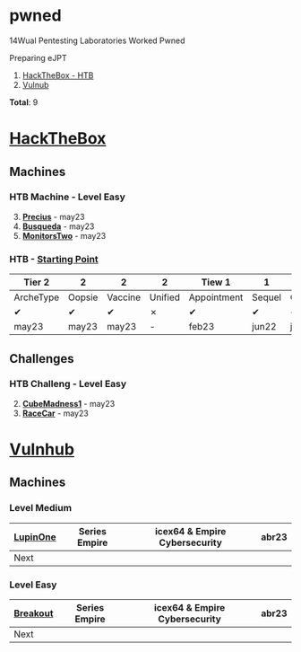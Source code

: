 # pwned
14Wual Pentesting Laboratories Worked Pwned

 Preparing eJPT

1. [HackTheBox - HTB](https://github.com/14wual/pwned/edit/main/README.md#hackthebox)
2. [Vulnub](https://github.com/14wual/pwned/edit/main/README.md#vulnhub)

**Total**: 9

# [HackTheBox](https://app.hackthebox.com/profile/923054)

## Machines

### HTB Machine - Level Easy

3. [**Precius**](https://www.hackthebox.com/achievement/machine/923054/513) - may23
2. [**Busqueda**](https://www.hackthebox.com/achievement/machine/923054/537) - may23
1. [**MonitorsTwo**](https://www.hackthebox.com/achievement/machine/923054/539) - may23

### HTB - [Starting Point](https://app.hackthebox.com/starting-point)

|Tier 2|2|2|2|Tiew 1|1|1|1|Tier 0|0|0|0|0|
|-|-|-|-|-|-|-|-|-|-|-|-|-|
|ArcheType|Oopsie|Vaccine|Unified|Appointment|Sequel|Cocodrile|Responder|Three|Meouw|Fawn|Dancing|Redemeer|
|✔|✔|✔|✗|✔|✔|✔|✔|✔|✔|✔|✔|✔|
|may23|may23|may23|-|feb23|jun22|jun22|ab23|may23|may22|may22|may22|jun22|

## Challenges

### HTB Challeng - Level Easy


2. [**CubeMadness1**](https://www.hackthebox.com/achievement/challenge/923054/302) - may23
1. [**RaceCar**](https://www.hackthebox.com/achievement/challenge/923054/242) - may23

# [Vulnhub](https://www.vulnhub.com/)

## Machines

### Level Medium

| [LupinOne](https://github.com/14wual/pwned/blob/main/vulnhub/es/LupinOne.md) | Series Empire | icex64 & Empire Cybersecurity | abr23 |
| ------------- | ------------- | ------------- | ------------- |
| Next | |  | | 

### Level Easy

| [Breakout](https://www.vulnhub.com/entry/empire-breakout,751/) | Series Empire | icex64 & Empire Cybersecurity | abr23 |
| ------------- | ------------- | ------------- | ------------- |
| Next | |  | | 
